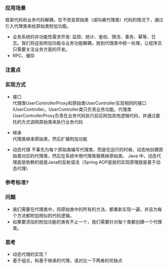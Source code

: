 ### 应用场景 
  框架代码和业务代码解耦，在不改变原始类（或叫被代理类）代码的情况下，通过引入代理类来给原始类附加功能。
- 业务系统的非功能性需求开发: 监控、统计、鉴权、限流、事务、幂等、日志。我们将这些附加功能与业务功能解耦，放到代理类中统一处理，让程序员只需要关注业务方面的开发。
- RPC、缓存
  
### 注意点

### 实现方式
- 接口   
  代理类UserControllerProxy和原始类UserController实现相同的接口IUserController。UserController类只负责业务功能。代理类UserControllerProxy负责在业务代码执行前后附加其他逻辑代码，并通过委托的方式调用原始类来执行业务代码
  
- 继承  
  代理类继承原始类，然后扩展附加功能
  
- 动态代理
  不事先为每个原始类编写代理类，而是在运行的时候，动态地创建原始类对应的代理类，然后在系统中用代理类替换掉原始类。
  Java 中，动态代理底层依赖的就是Java的反射语法（Spring AOP底层的实现原理就是基于动态代理）

### 参考标准?

### 问题
 - 我们需要在代理类中，将原始类中的所有的方法，都重新实现一遍，并且为每个方法都附加相似的代码逻辑。
 - 如果要添加的附加功能的类有不止一个，我们需要针对每个类都创建一个代理类。

### 思考
 - 动态代理的实现？
 - 基于组合，和基于继承的代理，请对比一下两者的优缺点
